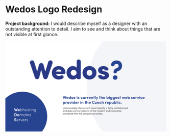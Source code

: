 # Wedos Logo Redesign
**Project background:**
I would describe myself as a designer with an outstanding attention to detail. I aim to see and think about things that are not visible at first glance.

![Placeholder](img/00_intro.png)
